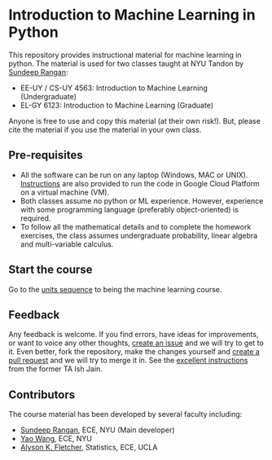 # Introduction to Machine Learning in Python

This repository provides instructional material for 
machine learning in python.  The material is used for two classes taught at NYU Tandon
by [Sundeep Rangan](http://wireless.engineering.nyu.edu/sundeep-rangan/):

* EE-UY / CS-UY 4563: Introduction to Machine Learning (Undergraduate)
* EL-GY 6123: Introduction to Machine Learning (Graduate)

Anyone is free to use and copy this material (at their own risk!).
But, please cite the material if you use the material in your own class.

## Pre-requisites

* All the software can be run on any laptop (Windows, MAC or UNIX).
[Instructions](./GCP/getting_started.md)
are also provided to run the code in Google Cloud Platform on a virtual machine (VM).
* Both classes assume no python or ML experience.  However, experience
with some programming language (preferably object-oriented) is required.
* To follow all the mathematical details and to complete the homework exercises,
the class assumes undergraduate probability, linear algebra and multi-variable calculus.

## Start the course

Go to the [units sequence](sequence.md) to being the machine learning course.

## Feedback

Any feedback is welcome.  If you find errors, have ideas for improvements,
or want to voice any other thoughts, [create an issue](https://help.github.com/articles/creating-an-issue/)
and we will try to get to it.
Even better, fork the repository, make the changes yourself and
[create a pull request](https://help.github.com/articles/about-pull-requests/)
and we will try to merge it in.  See the [excellent instructions](https://github.com/ishjain/learnGithub/blob/master/updateMLrepo.md)
from the former TA Ish Jain.

## Contributors

The course material has been developed by several faculty including:
* [Sundeep Rangan](http://wireless.engineering.nyu.edu/sundeep-rangan/), ECE, NYU (Main developer)
* [Yao Wang](http://eeweb.poly.edu/~yao/), ECE, NYU
* [Alyson K. Fletcher](http://www.stat.ucla.edu/~akfletcher/), Statistics, ECE, UCLA


